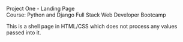 Project One - Landing Page<br>
Course: Python and Django Full Stack Web Developer Bootcamp<br>

This is a shell page in HTML/CSS which does not process any values passed into it.
